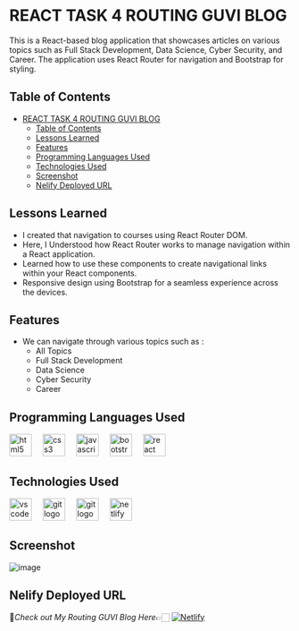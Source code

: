 # REACT TASK 4 ROUTING GUVI BLOG

This is a React-based blog application that showcases articles on various topics such as Full Stack Development, Data Science, Cyber Security, and Career. The application uses React Router for navigation and Bootstrap for styling.


## Table of Contents

- [REACT TASK 4 ROUTING GUVI BLOG](#react-task-4-routing-guvi-blog)
  - [Table of Contents](#table-of-contents)
  - [Lessons Learned](#lessons-learned)
  - [Features](#features)
  - [Programming Languages Used](#programming-languages-used)
  - [Technologies Used](#technologies-used)
  - [Screenshot](#screenshot)
  - [Nelify Deployed URL](#nelify-deployed-url)


## Lessons Learned

- I created that navigation to courses using React Router DOM.
- Here, I Understood how React Router works to manage navigation within a React application.
- Learned how to use these components to create navigational links within your React components.
- Responsive design using Bootstrap for a seamless experience across the devices.

## Features
- We can navigate through various topics such as :
  - All Topics
  - Full Stack Development
  - Data Science
  - Cyber Security
  - Career

## Programming Languages Used

<div align="left">
  <img src="https://cdn.jsdelivr.net/gh/devicons/devicon/icons/html5/html5-original.svg" height="40" alt="html5 logo"  />
  <img width="12" />

  <img src="https://cdn.jsdelivr.net/gh/devicons/devicon/icons/css3/css3-original.svg" height="40" alt="css3 logo"  />
  <img width="12" />

  <img src="https://cdn.jsdelivr.net/gh/devicons/devicon/icons/javascript/javascript-original.svg" height="40" alt="javascript logo"  />
  <img width="12" />

  <img src="https://cdn.jsdelivr.net/gh/devicons/devicon/icons/bootstrap/bootstrap-original.svg" height="40" alt="bootstrap logo"  />
  <img width="12" />
  
  <img src="https://skillicons.dev/icons?i=react" height="40" alt="react logo"  />
</div>

## Technologies Used

<div align="left">
  <img src="https://cdn.simpleicons.org/visualstudiocode/007ACC" height="40" alt="vscode logo"  />
  <img width="12" />

  <img src="https://cdn.simpleicons.org/git/F05032" height="40" alt="git logo"  />
  <img width="12" />

  <img src="https://cdn.simpleicons.org/github/FFFFFF" height="40" alt="git logo"  />
  <img width="12" />

  <img src="https://cdn.simpleicons.org/netlify/00C7B7" height="40" alt="netlify logo"  />
</div>

## Screenshot

![image](https://miro.medium.com/v2/resize:fit:3840/format:webp/1*S2xxGyx6r_GnJVxGgclWMw.png)

## Nelify Deployed URL

🔸*Check out My Routing GUVI Blog Here*👉🏻 [![Netlify](https://img.shields.io/badge/netlify-%23000000.svg?style=for-the-badge&logo=netlify&logoColor=#00C7B7)](https://routing-guvi-blog-react-task-4.netlify.app/)
